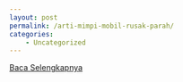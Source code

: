 ```yaml
---
layout: post
permalink: /arti-mimpi-mobil-rusak-parah/
categories:
    - Uncategorized
---
```


[Baca Selengkapnya](/10)